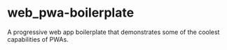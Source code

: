 # web_pwa-boilerplate
A progressive web app boilerplate that demonstrates some of the coolest capabilities of PWAs.
